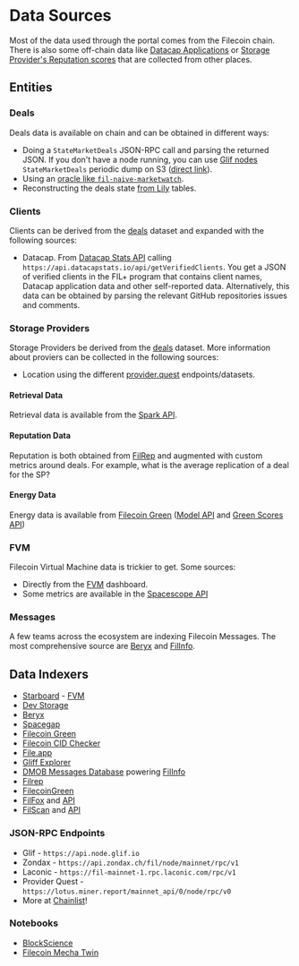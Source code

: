 # Data Sources

Most of the data used through the portal comes from the Filecoin chain. There is also some off-chain data like [Datacap Applications](https://docs.filecoin.io/basics/how-storage-works/filecoin-plus) or [Storage Provider's Reputation scores](https://filecoin.io/blog/posts/reputation-systems-in-filecoin/) that are collected from other places.

## Entities

### Deals

Deals data is available on chain and can be obtained in different ways:

- Doing a `StateMarketDeals` JSON-RPC call and parsing the returned JSON. If you don't have a node running, you can use [Glif nodes](https://lotus.filecoin.io/lotus/developers/glif-nodes/) `StateMarketDeals` periodic dump on S3 ([direct link](https://marketdeals.s3.amazonaws.com/StateMarketDeals.json.zst)).
- Using an [oracle like `fil-naive-marketwatch`](https://github.com/ribasushi/fil-naive-marketwatch).
- Reconstructing the deals state [from Lily](https://lilium.sh/) tables.

### Clients

Clients can be derived from the [deals](#deals) dataset and expanded with the following sources:

- Datacap. From [Datacap Stats API](https://datacapstats.io/) calling `https://api.datacapstats.io/api/getVerifiedClients`. You get a JSON of verified clients in the FIL+ program that contains client names, Datacap application data and other self-reported data. Alternatively, this data can be obtained by parsing the relevant GitHub repositories issues and comments.

### Storage Providers

Storage Providers be derived from the [deals](#deals) dataset. More information about proviers can be collected in the following sources:

- Location using the different [provider.quest](https://provider.quest/) endpoints/datasets.

#### Retrieval Data

Retrieval data is available from the [Spark API](https://spark-api.super.site/).

#### Reputation Data

Reputation is both obtained from [FilRep](https://filrep.io/) and augmented with custom metrics around deals. For example, what is the average replication of a deal for the SP?

#### Energy Data

Energy data is available from [Filecoin Green](https://filecoin.energy/) ([Model API](https://api.filecoin.energy/docs) and [Green Scores API](https://sp-outputs-api.vercel.app/api-docs/))

### FVM

Filecoin Virtual Machine data is trickier to get. Some sources:

- Directly from the [FVM](https://fvm.starboard.ventures/) dashboard.
- Some metrics are available in the [Spacescope API](https://docs.spacescope.io/version_history#v240-on-march-16-2023)

### Messages

A few teams across the ecosystem are indexing Filecoin Messages. The most comprehensive source are [Beryx](https://beryx.zondax.ch/) and [FilInfo](https://filinfo.io/docs).

## Data Indexers

- [Starboard](https://dashboard.starboard.ventures/dashboard) - [FVM](https://fvm.starboard.ventures/)
- [Dev Storage](https://dev.storage/)
- [Beryx](https://beryx.zondax.ch/)
- [Spacegap](https://spacegap.github.io)
- [Filecoin Green](https://filecoin.energy/)
- [Filecoin CID Checker](https://filecoin.tools/)
- [File.app](https://file.app/)
- [Gliff Explorer](https://explorer.glif.io/)
- [DMOB Messages Database](https://digitalmob.ro/) powering [FilInfo](https://filinfo.io/docs)
- [Filrep](https://filrep.io/)
- [FilecoinGreen](https://filecoin.energy/)
- [FilFox](https://filfox.info) and [API](https://filfox.info/api)
- [FilScan](https://filscan.io) and [API](https://api-v2.filscan.io/api)

### JSON-RPC Endpoints

- Glif - `https://api.node.glif.io`
- Zondax - `https://api.zondax.ch/fil/node/mainnet/rpc/v1`
- Laconic - `https://fil-mainnet-1.rpc.laconic.com/rpc/v1`
- Provider Quest - `https://lotus.miner.report/mainnet_api/0/node/rpc/v0`
- More at [Chainlist](https://chainlist.org/chain/314)!

### Notebooks

- [BlockScience](https://github.com/BlockScience)
- [Filecoin Mecha Twin](https://github.com/protocol/filecoin-mecha-twin)
